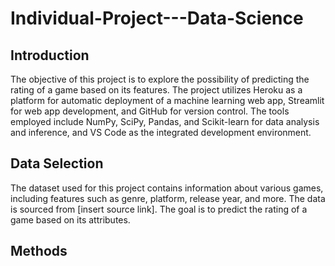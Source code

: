 # Individual-Project---Data-Science

## Introduction
The objective of this project is to explore the possibility of predicting the rating of a game based on its features. The project utilizes Heroku as a platform for automatic deployment of a machine learning web app, Streamlit for web app development, and GitHub for version control. The tools employed include NumPy, SciPy, Pandas, and Scikit-learn for data analysis and inference, and VS Code as the integrated development environment.

## Data Selection
The dataset used for this project contains information about various games, including features such as genre, platform, release year, and more. The data is sourced from [insert source link]. The goal is to predict the rating of a game based on its attributes.

## Methods

